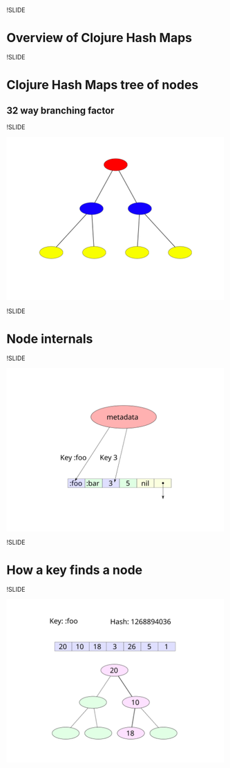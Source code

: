 !SLIDE

# Overview of Clojure Hash Maps

!SLIDE

# Clojure Hash Maps tree of nodes
## 32 way branching factor

!SLIDE

![Node internals](../../images/hash-map-overview.svg)

!SLIDE

# Node internals

!SLIDE

![Node internals](../../images/nodes.svg)

!SLIDE

# How a key finds a node

!SLIDE

![Node internals](../../images/key-hash.svg)
